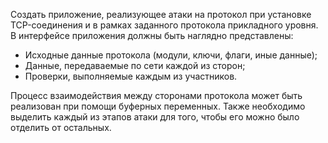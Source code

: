 Создать приложение, реализующее атаки на протокол при установке TCP-соединения и в рамках заданного протокола прикладного уровня. 
В интерфейсе приложения должны быть наглядно представлены:
- Исходные данные протокола (модули, ключи, флаги, иные данные);
- Данные, передаваемые по сети каждой из сторон; 
- Проверки, выполняемые каждым из участников. 

Процесс взаимодействия между сторонами протокола может быть реализован при помощи буферных переменных.
Также необходимо выделить каждый из этапов атаки для того, чтобы его можно было отделить от остальных.